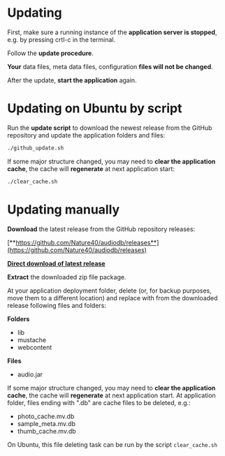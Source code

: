 # Updating

First, make sure a running instance of the **application server is stopped**, e.g. by pressing crtl-c in the terminal.

Follow the **update procedure**. 

**Your** data files, meta data files, configuration **files will not be changed**.

After the update, **start the application** again.

# Updating on Ubuntu by script

Run the **update script** to download the newest release from the GitHub repository and update the application folders and files:

```bash
./github_update.sh
```

If some major structure changed, you may need to **clear the application cache**, the cache will **regenerate** at next application start:

```bash
./clear_cache.sh
```

# Updating manually

**Download** the latest release from the GitHub repository releases: 

[**https://github.com/Nature40/audiodb/releases**](https://github.com/Nature40/audiodb/releases)

[**Direct download of latest release**](https://github.com/Nature40/audiodb/releases/latest/download/package.zip)

**Extract** the downloaded zip file package.

At your application deployment folder, delete (or, for backup purposes, move them to a different location) and replace with from the downloaded release following files and folders:

**Folders**
* lib
* mustache
* webcontent

**Files**
* audio.jar

If some major structure changed, you may need to **clear the application cache**, the cache will **regenerate** at next application start. 
At application folder, files ending with ".db" are cache files to be deleted, e.g.:
* photo_cache.mv.db
* sample_meta.mv.db
* thumb_cache.mv.db

On Ubuntu, this file deleting task can be run by the script ```clear_cache.sh```
